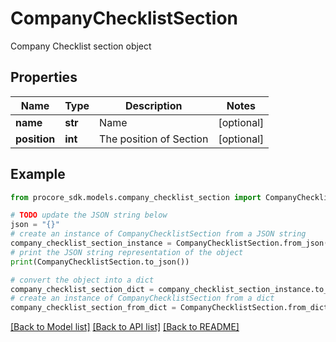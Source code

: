 # CompanyChecklistSection

Company Checklist section object

## Properties

Name | Type | Description | Notes
------------ | ------------- | ------------- | -------------
**name** | **str** | Name | [optional] 
**position** | **int** | The position of Section | [optional] 

## Example

```python
from procore_sdk.models.company_checklist_section import CompanyChecklistSection

# TODO update the JSON string below
json = "{}"
# create an instance of CompanyChecklistSection from a JSON string
company_checklist_section_instance = CompanyChecklistSection.from_json(json)
# print the JSON string representation of the object
print(CompanyChecklistSection.to_json())

# convert the object into a dict
company_checklist_section_dict = company_checklist_section_instance.to_dict()
# create an instance of CompanyChecklistSection from a dict
company_checklist_section_from_dict = CompanyChecklistSection.from_dict(company_checklist_section_dict)
```
[[Back to Model list]](../README.md#documentation-for-models) [[Back to API list]](../README.md#documentation-for-api-endpoints) [[Back to README]](../README.md)


